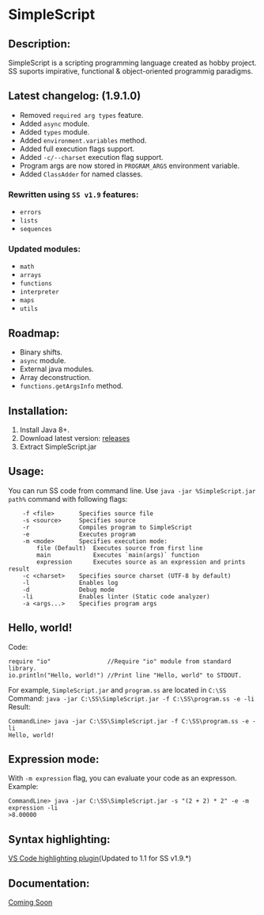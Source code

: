 # SimpleScript
## Description:
SimpleScript is a scripting programming language created as hobby project.
SS suports impirative, functional & object-oriented programmig paradigms.
## Latest changelog: (1.9.1.0)
* Removed `required arg types` feature.
* Added `async` module.
* Added `types` module.
* Added `environment.variables` method.
* Added full execution flags support.
* Added `-c/--charset` execution flag support.
* Program args are now stored in `PROGRAM_ARGS` environment variable.
* Added `ClassAdder` for named classes.
### Rewritten using `SS v1.9` features:
* `errors`
* `lists`
* `sequences`
### Updated modules:
* `math`
* `arrays`
* `functions`
* `interpreter`
* `maps`
* `utils`
## Roadmap:
* Binary shifts.
* `async` module.
* External java modules.
* Array deconstruction.
* `functions.getArgsInfo` method.
## Installation:
1. Install Java 8+.
2. Download latest version: [releases](https://github.com/4erem6a/SimpleScript/releases)
3. Extract SimpleScript.jar
## Usage:
You can run SS code from command line.
Use `java -jar %SimpleScript.jar path%` command with following flags:
```
    -f <file>       Specifies source file
    -s <source>     Specifies source
    -r              Compiles program to SimpleScript
    -e              Executes program
    -m <mode>       Specifies execution mode:
        file (Default)  Executes source from first line
        main            Executes `main(args)` function
        expression      Executes source as an expression and prints result
    -c <charset>    Specifies source charset (UTF-8 by default)
    -l              Enables log
    -d              Debug mode
    -li             Enables linter (Static code analyzer)
    -a <args...>    Specifies program args
```
## Hello, world!
Code:
```
require "io"                //Require "io" module from standard library.
io.println("Hello, world!") //Print line "Hello, world" to STDOUT.
```
For example, `SimpleScript.jar` and `program.ss` are located in `C:\SS`
Command: `java -jar C:\SS\SimpleScript.jar -f C:\SS\program.ss -e -li`
Result:
```
CommandLine> java -jar C:\SS\SimpleScript.jar -f C:\SS\program.ss -e -li
Hello, world!
```
## Expression mode:
With `-m expression` flag, you can evaluate your code as an expresson.
Example:
```
CommandLine> java -jar C:\SS\SimpleScript.jar -s "(2 + 2) * 2" -e -m expression -li
>8.00000
```
## Syntax highlighting:
[VS Code highlighting plugin](https://marketplace.visualstudio.com/items?itemName=4erem6a.ss)(Updated to 1.1 for SS v1.9.*)
## Documentation:
[Coming Soon]()
